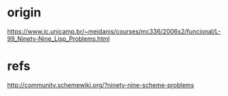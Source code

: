 # origin
https://www.ic.unicamp.br/~meidanis/courses/mc336/2006s2/funcional/L-99_Ninety-Nine_Lisp_Problems.html

# refs
http://community.schemewiki.org/?ninety-nine-scheme-problems

